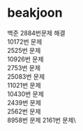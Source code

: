 # beakjoon

백준 
2884번문제 해결\
10172번 문제\
2525번 문제\
10926번 문제\
2753번 문제\
25083번 문제\
11021번 문제\
10430번 문제\
2439번 문제\
2562번 문제\
8958번 문제
2161번 문제\
